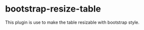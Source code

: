 bootstrap-resize-table
======================

This plugin is use to make the table resizable with bootstrap style.

